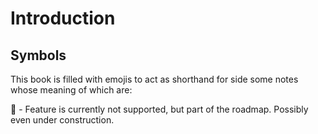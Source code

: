 # Introduction

## Symbols

This book is filled with emojis to act as shorthand for side some notes whose meaning of which are:

🚧 - Feature is currently not supported, but part of the roadmap. Possibly even under construction.
